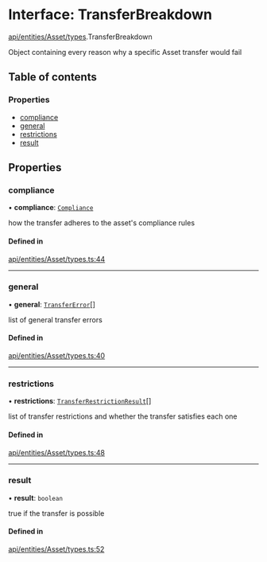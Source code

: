 # Interface: TransferBreakdown

[api/entities/Asset/types](../wiki/api.entities.Asset.types).TransferBreakdown

Object containing every reason why a specific Asset transfer would fail

## Table of contents

### Properties

- [compliance](../wiki/api.entities.Asset.types.TransferBreakdown#compliance)
- [general](../wiki/api.entities.Asset.types.TransferBreakdown#general)
- [restrictions](../wiki/api.entities.Asset.types.TransferBreakdown#restrictions)
- [result](../wiki/api.entities.Asset.types.TransferBreakdown#result)

## Properties

### compliance

• **compliance**: [`Compliance`](../wiki/types.Compliance)

how the transfer adheres to the asset's compliance rules

#### Defined in

[api/entities/Asset/types.ts:44](https://github.com/PolymathNetwork/polymesh-sdk/blob/c37bc05d/src/api/entities/Asset/types.ts#L44)

___

### general

• **general**: [`TransferError`](../wiki/types.TransferError)[]

list of general transfer errors

#### Defined in

[api/entities/Asset/types.ts:40](https://github.com/PolymathNetwork/polymesh-sdk/blob/c37bc05d/src/api/entities/Asset/types.ts#L40)

___

### restrictions

• **restrictions**: [`TransferRestrictionResult`](../wiki/api.entities.Asset.types.TransferRestrictionResult)[]

list of transfer restrictions and whether the transfer satisfies each one

#### Defined in

[api/entities/Asset/types.ts:48](https://github.com/PolymathNetwork/polymesh-sdk/blob/c37bc05d/src/api/entities/Asset/types.ts#L48)

___

### result

• **result**: `boolean`

true if the transfer is possible

#### Defined in

[api/entities/Asset/types.ts:52](https://github.com/PolymathNetwork/polymesh-sdk/blob/c37bc05d/src/api/entities/Asset/types.ts#L52)
